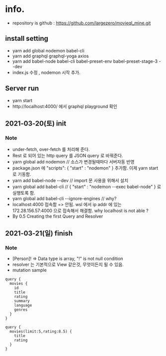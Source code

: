 # info.
* repository is github : https://github.com/largezero/movieql_mine.git
## install setting
* yarn add global nodemon babel-cli
* yarn add graphql graphql-yoga axios
* yarn add babel-node babel-cli babel-preset-env babel-preset-stage-3 --dev
* index.js 수정 , nodemon 시작 추가.
## Server run
* yarn start
* http://localhost:4000/ 에서 graphql playground 확인

## 2021-03-20(토) init
### Note  
  * under-fetch, over-fetch 를 처리해 준다.
  * Rest 로 되어 있는 http query 를 JSON query 로 바꿔준다.
  * yarn global add nodemon // 소스가 변경될때마다 서버자동 반영
  * package.json 에 "scripts": { "start" : "nodemon" } 추가함. 이제 yarn start 로 기동함.
  * yarn add babel-node --dev // import 문 사용을 위해서 설치
  * yarn global add babel-cli // { "start" : "nodemon --exec babel-node" } 로 실행토록 함. 
  * yarn global add babel-cli --ignore-engines // why?
  * localhost:4000 접속함 => 안됨. wsl 에서 ip addr 에 있는 172.28.156.57:4000 으로 접속해서 해결함. why localhost is not able ?
  * By 0.5 Creating the first Query and Resolver

## 2021-03-21(일) finish
### Note  
  * [Person]! => Data type is array, "!" is not null condition
  * resolver 는 기본적으로 View 같은것, 무엇이든지 될 수 있음.
  * mutation sample
  ```
  query {
    movies {
      id
      title
      rating
      summary
      language
      genres
    }
  }
  ```
  ```
  query {
    movies(limit:5,rating:8.5) {
      title
      rating    
    }
  }
  ```




 
